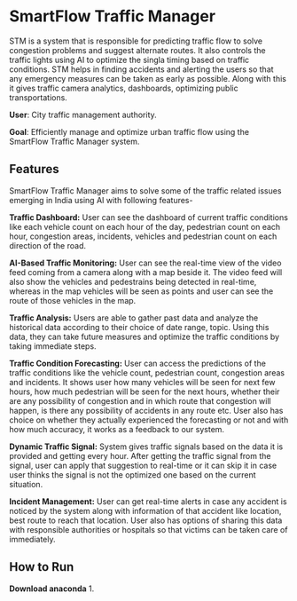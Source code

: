 # SmartFlow Traffic Manager

STM is a system that is responsible for predicting traffic flow to solve congestion problems and suggest alternate routes. It also controls the traffic lights using AI to optimize the singla timing based on traffic conditions. STM helps in finding accidents and alerting the users so that any emergency measures can be taken as early as possible. Along with this it gives traffic camera analytics, dashboards, optimizing public transportations.

**User**: City traffic management authority.

**Goal**: Efficiently manage and optimize urban traffic flow using the SmartFlow Traffic Manager system.

## Features

SmartFlow Traffic Manager aims to solve some of the traffic related issues emerging in India using AI with following features-

**Traffic Dashboard:** User can see the dashboard of current traffic conditions like each vehicle count on each hour of the day, pedestrian count on each hour, congestion areas, incidents, vehicles and pedestrian count on each direction of the road.

**AI-Based Traffic Monitoring:** User can see the real-time view of the video feed coming from a camera along with a map beside it. The video feed will also show the vehicles and pedestrains being detected in real-time, whereas in the map vehicles will be seen as points and user can see the route of those vehicles in the map.

**Traffic Analysis:** Users are able to gather past data and analyze the historical data according to their choice of date range, topic. Using this data, they can take future measures and optimize the traffic conditions by taking immediate steps.

**Traffic Condition Forecasting:** User can access the predictions of the traffic conditions like the vehicle count, pedestrian count, congestion areas and incidents. It shows user how many vehicles will be seen for next few hours, how much pedestrian will be seen for the next hours, whether their are any possibility of congestion and in which route that congestion will happen, is there any possibility of accidents in any route etc. User also has choice on whether they actually experienced the forecasting or not and with how much accuracy, it works as a feedback to our system.

**Dynamic Traffic Signal:** System gives traffic signals based on the data it is provided and getting every hour. After getting the traffic signal from the signal, user can apply that suggestion to real-time or it can skip it in case user thinks the signal is not the optimized one based on the current situation.

**Incident Management:** User can get real-time alerts in case any accident is noticed by the system along with information of that accident like location, best route to reach that location. User also has options of sharing this data with responsible authorities or hospitals so that victims can be taken care of immediately.

## How to Run
**Download anaconda**
1. 